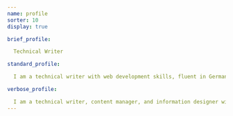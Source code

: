 ```yaml
---
name: profile
sorter: 10
display: true

brief_profile:

  Technical Writer

standard_profile:

  I am a technical writer with web development skills, fluent in German.

verbose_profile:

  I am a technical writer, content manager, and information designer with well developed skills in project management, web development, research, business analysis and presentation. I am fluent in German, and held a TS/SCI security clearance while living abroad.
---
```

